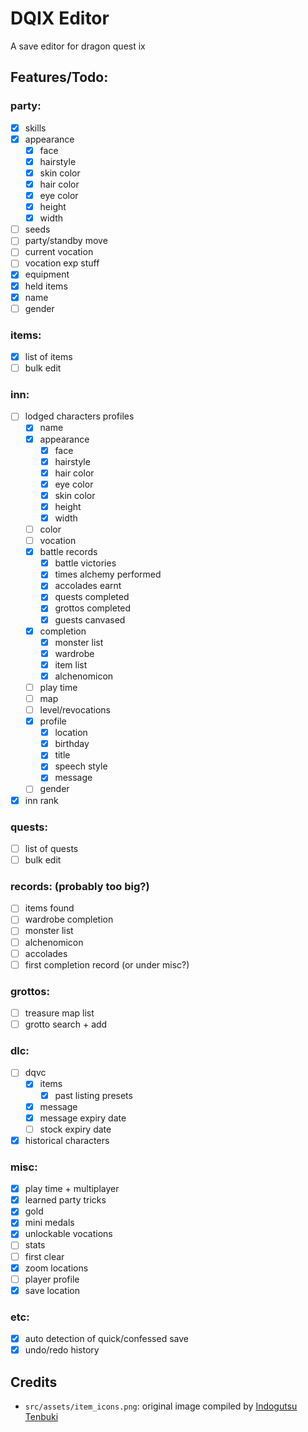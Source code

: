 # DQIX Editor

A save editor for dragon quest ix

## Features/Todo:

### party:

- [x] skills
- [x] appearance
  - [x] face
  - [x] hairstyle
  - [x] skin color
  - [x] hair color
  - [x] eye color
  - [x] height
  - [x] width
- [ ] seeds
- [ ] party/standby move
- [ ] current vocation
- [ ] vocation exp stuff
- [x] equipment
- [x] held items
- [x] name
- [ ] gender

### items:

- [x] list of items
- [ ] bulk edit

### inn:

- [ ] lodged characters profiles
  - [x] name
  - [x] appearance
    - [x] face
    - [x] hairstyle
    - [x] hair color
    - [x] eye color
    - [x] skin color
    - [x] height
    - [x] width
  - [ ] color
  - [ ] vocation
  - [x] battle records
    - [x] battle victories
    - [x] times alchemy performed
    - [x] accolades earnt
    - [x] quests completed
    - [x] grottos completed
    - [x] guests canvased
  - [x] completion
    - [x] monster list
    - [x] wardrobe
    - [x] item list
    - [x] alchenomicon
  - [ ] play time
  - [ ] map
  - [ ] level/revocations
  - [x] profile
    - [x] location
    - [x] birthday
    - [x] title
    - [x] speech style
    - [x] message
  - [ ] gender
- [x] inn rank

### quests:

- [ ] list of quests
- [ ] bulk edit

### records: (probably too big?)

- [ ] items found
- [ ] wardrobe completion
- [ ] monster list
- [ ] alchenomicon
- [ ] accolades
- [ ] first completion record (or under misc?)

### grottos:

- [ ] treasure map list
- [ ] grotto search + add

### dlc:

- [ ] dqvc
  - [x] items
    - [x] past listing presets
  - [x] message
  - [x] message expiry date
  - [ ] stock expiry date
- [x] historical characters

### misc:

- [x] play time + multiplayer
- [x] learned party tricks
- [x] gold
- [x] mini medals
- [x] unlockable vocations
- [ ] stats
- [ ] first clear
- [x] zoom locations
- [ ] player profile
- [x] save location

### etc:

- [x] auto detection of quick/confessed save
- [x] undo/redo history

## Credits

- `src/assets/item_icons.png`: original image compiled by [Indogutsu Tenbuki](https://www.spriters-resource.com/submitter/Indogutsu+Tenbuki/)
